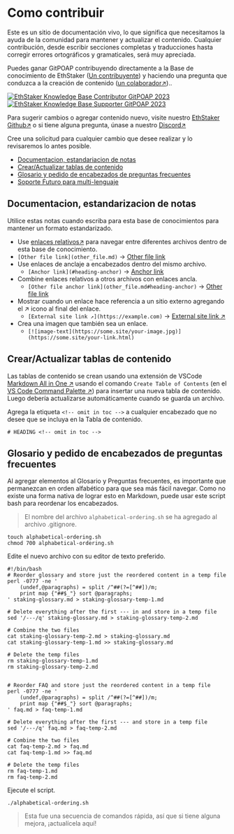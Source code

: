 # Como contribuir

Este es un sitio de documentación vivo, lo que significa que necesitamos la ayuda de la comunidad para mantener y actualizar el contenido. Cualquier contribución, desde escribir secciones completas y traducciones hasta corregir errores ortográficos y gramaticales, será muy apreciada.

&#x20;Puedes ganar GitPOAP contribuyendo directamente a la Base de conocimiento de EthStaker ([Un contribuyente](https://www.gitpoap.io/gp/881)) y haciendo una pregunta que conduzca a la creación de contenido ([un colaborador↗](https://www.gitpoap.io/gp/923))..

[![EthStaker Knowledge Base Contributor GitPOAP 2023](https://www.gitpoap.io/\_next/image?url=https%3A%2F%2Fassets.poap.xyz%2Fgitpoap3a-2023-ethstaker-knowledge-base-contributor-2022-logo-1671596764627.png\&w=384\&q=75)](https://www.gitpoap.io/gp/881)[![EthStaker Knowledge Base Supporter GitPOAP 2023](https://www.gitpoap.io/\_next/image?url=https%3A%2F%2Fassets.poap.xyz%2F2023-ethstaker-knowledge-base-supporter-2022-logo-1672411990803.png\&w=384\&q=75)](https://www.gitpoap.io/gp/923)

Para sugerir cambios o agregar contenido nuevo, visite nuestro [EthStaker Github↗](https://github.com/eth-educators/ethstaker-knowledgebase) o si tiene alguna pregunta, únase a nuestro [Discord↗](https://www.google.com/url?sa=t\&rct=j\&q=\&esrc=s\&source=web\&cd=\&cad=rja\&uact=8\&ved=2ahUKEwjpm6nC5K78AhUBi1wKHaxHCF8QFnoECAsQAQ\&url=https%3A%2F%2Fdiscord.com%2Finvite%2FucsTcA2wTq\&usg=AOvVaw0U61EK\_8NaT71SEZlw3aJS)

Cree una solicitud para cualquier cambio que desee realizar y lo revisaremos lo antes posible.

* [Documentacion, estandariacion de notas](how-to-contribute.md#documentacion-estandarizacion-de-notas)
* [Crear/Actualizar tablas de contenido](how-to-contribute.md#crear-actualizar-tablas-de-contenido)
* [Glosario y pedido de encabezados de preguntas frecuentes](how-to-contribute.md#glosario-y-pedido-de-encabezados-de-preguntas-frecuentes)
* [Soporte Futuro para multi-lenguaje](how-to-contribute.md#future-support-for-multi-language)

## Documentacion, estandarizacion de  notas

Utilice estas notas cuando escriba para esta base de conocimientos para mantener un formato estandarizado.

* Use [enlaces relativos↗](https://github.blog/2013-01-31-relative-links-in-markup-files/) para navegar entre diferentes archivos dentro de esta base de conocimiento.
* `[Other file link](other_file.md)` → [Other file link](how-to-contribute.md)
* Use enlaces de anclaje a encabezados dentro del mismo archivo.
  * `[Anchor link](#heading-anchor)` → [Anchor link](how-to-contribute.md#documentacion-estandarizacion-de-notas)
* Combine enlaces relativos a otros archivos con enlaces ancla.
  * `[Other file anchor link](other_file.md#heading-anchor)` → [Other file link](how-to-contribute.md#documentation-standardization-notes)
* Mostrar cuando un enlace hace referencia a un sitio externo agregando el  ↗ icono al final del enlace.
  * `[External site link ↗](https://example.com)` → [External site link ↗](https://example.com)
* Crea una imagen que también sea un enlace.
  * `[![image-text](https://some.site/your-image.jpg)](https://some.site/your-link.html)`

## Crear/Actualizar tablas de contenido

Las tablas de contenido se crean usando una extensión de VSCode [Markdown All in One ↗](https://marketplace.visualstudio.com/items?itemName=yzhang.markdown-all-in-one) usando el comando `Create Table of Contents` (en el [VS Code Command Palette ↗](https://code.visualstudio.com/docs/getstarted/userinterface#\_command-palette)) para insertar una nueva tabla de contenido. Luego debería actualizarse automáticamente cuando se guarda un archivo.

Agrega la etiqueta `<!-- omit in toc -->` a cualquier encabezado que no desee que se incluya en la Tabla de contenido.

```
# HEADING <!-- omit in toc -->
```

## Glosario y pedido de encabezados de preguntas frecuentes

Al agregar elementos al Glosario y Preguntas frecuentes, es importante que permanezcan en orden alfabético para que sea más fácil navegar. Como no existe una forma nativa de lograr esto en Markdown, puede usar este script bash para reordenar los encabezados.

> El nombre del archivo `alphabetical-ordering.sh` se ha agregado al archivo .gitignore.

```
touch alphabetical-ordering.sh
chmod 700 alphabetical-ordering.sh
```

Edite el nuevo archivo con su editor de texto preferido.

```
#!/bin/bash
# Reorder glossary and store just the reordered content in a temp file
perl -0777 -ne '
    (undef,@paragraphs) = split /^##(?=[^##])/m;
    print map {"##$_"} sort @paragraphs;
' staking-glossary.md > staking-glossary-temp-1.md

# Delete everything after the first --- in and store in a temp file
sed '/---/q' staking-glossary.md > staking-glossary-temp-2.md

# Combine the two files
cat staking-glossary-temp-2.md > staking-glossary.md
cat staking-glossary-temp-1.md >> staking-glossary.md

# Delete the temp files
rm staking-glossary-temp-1.md
rm staking-glossary-temp-2.md


# Reorder FAQ and store just the reordered content in a temp file
perl -0777 -ne '
    (undef,@paragraphs) = split /^##(?=[^##])/m;
    print map {"##$_"} sort @paragraphs;
' faq.md > faq-temp-1.md

# Delete everything after the first --- and store in a temp file
sed '/---/q' faq.md > faq-temp-2.md

# Combine the two files
cat faq-temp-2.md > faq.md
cat faq-temp-1.md >> faq.md

# Delete the temp files
rm faq-temp-1.md
rm faq-temp-2.md
```

Ejecute el script.

```
./alphabetical-ordering.sh
```

> Esta fue una secuencia de comandos rápida, así que si tiene alguna mejora, ¡actualícela aquí!
